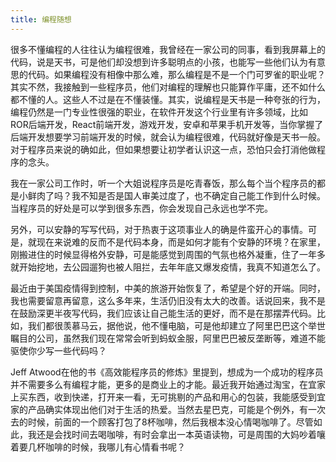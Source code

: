 ```yaml
---
title: 编程随想
---
```

很多不懂编程的人往往认为编程很难，我曾经在一家公司的同事，看到我屏幕上的代码，说是天书，可是他们却没想到许多聪明点的小孩，也能写一些他们认为有意思的代码。如果编程没有相像中那么难，那么编程是不是一个门可罗雀的职业呢？其实不然，我接触到一些程序员，他们对编程的理解也只能算作平庸，还不如什么都不懂的人。这些人不过是在不懂装懂。其实，说编程是天书是一种夸张的行为，编程仍然是一门专业性很强的职业，在软件开发这个行业里有许多领域，比如ROR后端开发，React前端开发，游戏开发，安卓和苹果手机开发等，当你掌握了后端开发想要学习前端开发的时候，就会认为编程很难，代码就好像是天书一般。对于程序员来说的确如此，但如果想要让初学者认识这一点，恐怕只会打消他做程序的念头。

我在一家公司工作时，听一个大姐说程序员是吃青春饭，那么每个当个程序员的都是小鲜肉了吗？我不知是否是国人审美过度了，也不确定自己能工作到什么时候。当程序员的好处是可以学到很多东西，你会发现自己永远也学不完。

另外，可以安静的写写代码，对于热衷于这项事业人的确是件蛮开心的事情。可是，就现在来说难的反而不是代码本身，而是如何才能有个安静的环境？在家里，刚搬进住的时候显得格外安静，可是能感觉到周围的气氛也格外凝重，住了一年多就开始挖地，去公园遛狗也被人阻拦，去年年底又爆发疫情，我真不知道怎么了。

最近由于美国疫情得到控制，中美的旅游开始恢复了，希望是个好的开端。同时，我也需要留意再留意，这么多年来，生活仍旧没有太大的改善。话说回来，我不是在鼓励深更半夜写代码，我们应该让自己能生活的更好，而不是在那摆弄代码。比如，我们都很羡慕马云，据他说，他不懂电脑，可是他却建立了阿里巴巴这个举世瞩目的公司，虽然我们现在常常会听到蚂蚁金服，阿里巴巴被反垄断等，难道不能驱使你少写一些代码吗？

Jeff Atwood在他的书《高效能程序员的修炼》里提到，想成为一个成功的程序员并不需要多么有编程才能，更多的是商业上的才能。最近我开始通过淘宝，在宜家上买东西，收到快递，打开来一看，无可挑剔的产品和用心的包装，我能感受到宜家的产品确实体现出他们对于生活的热爱。当然去星巴克，可能是个例外，有一次去的时候，前面的一个顾客打包了8杯咖啡，然后我根本没心情喝咖啡了。尽管如此，我还是会找时间去喝咖啡，有时会拿出一本英语读物，可是周围的大妈吵着嚷着要几杯咖啡的时候，我哪儿有心情看书呢？